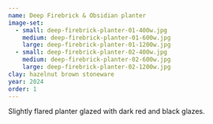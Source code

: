 ```yaml
---
name: Deep Firebrick & Obsidian planter
image-set:
  - small: deep-firebrick-planter-01-400w.jpg
    medium: deep-firebrick-planter-01-600w.jpg
    large: deep-firebrick-planter-01-1200w.jpg
  - small: deep-firebrick-planter-02-400w.jpg
    medium: deep-firebrick-planter-02-600w.jpg
    large: deep-firebrick-planter-02-1200w.jpg
clay: hazelnut brown stoneware
year: 2024
order: 1
---
```


Slightly flared planter glazed with dark red and black glazes.